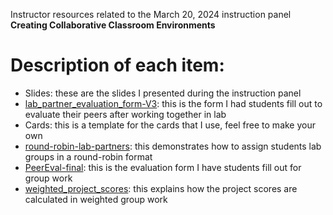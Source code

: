 Instructor resources related to the March 20, 2024 instruction panel **Creating Collaborative Classroom Environments**

# Description of each item:
- Slides: these are the slides I presented during the instruction panel
- [lab_partner_evaluation_form-V3](https://github.com/DoctorPCOD/teaching-resources/blob/4cc03ec1fab1f6e29f8fa15ac81eaac4f26818cd/2024-03_instruction-panel/lab_partner_evaluation_form-V3.pdf): this is the form I had students fill out to evaluate their peers after working together in lab
- Cards: this is a template for the cards that I use, feel free to make your own
- [round-robin-lab-partners](https://github.com/DoctorPCOD/teaching-resources/blob/b810856901e030a717904ac4baf857fcb4df9e87/2024-03_instruction-panel/round-robin-lab-partners.pdf): this demonstrates how to assign students lab groups in a round-robin format
- [PeerEval-final](https://github.com/DoctorPCOD/teaching-resources/blob/a344b132c9ddddc47c715035d0c4ed6088f65292/2024-03_instruction-panel/PeerEval-final.pdf): this is the evaluation form I have students fill out for group work
- [weighted_project_scores](https://github.com/DoctorPCOD/teaching-resources/blob/ad01300695ea9e55bf282091b4a088105f7a361f/2024-03_instruction-panel/weighted_project_scores.pdf): this explains how the project scores are calculated in weighted group work
